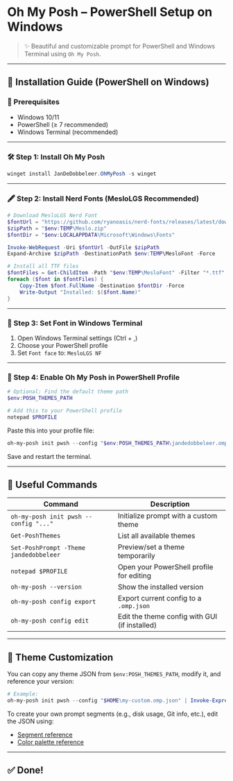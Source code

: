 # Oh My Posh – PowerShell Setup on Windows

> ✨ Beautiful and customizable prompt for PowerShell and Windows Terminal using `Oh My Posh`.

---

## 🚀 Installation Guide (PowerShell on Windows)

### 🧰 Prerequisites
- Windows 10/11
- PowerShell (≥ 7 recommended)
- Windows Terminal (recommended)

---

### 🛠 Step 1: Install Oh My Posh

```powershell
winget install JanDeDobbeleer.OhMyPosh -s winget
```

---

### 🖋 Step 2: Install Nerd Fonts (MesloLGS Recommended)

```powershell
# Download MesloLGS Nerd Font
$fontUrl = "https://github.com/ryanoasis/nerd-fonts/releases/latest/download/Meslo.zip"
$zipPath = "$env:TEMP\Meslo.zip"
$fontDir = "$env:LOCALAPPDATA\Microsoft\Windows\Fonts"

Invoke-WebRequest -Uri $fontUrl -OutFile $zipPath
Expand-Archive $zipPath -DestinationPath $env:TEMP\MesloFont -Force

# Install all TTF files
$fontFiles = Get-ChildItem -Path "$env:TEMP\MesloFont" -Filter "*.ttf" -Recurse
foreach ($font in $fontFiles) {
    Copy-Item $font.FullName -Destination $fontDir -Force
    Write-Output "Installed: $($font.Name)"
}
```

---

### 🎨 Step 3: Set Font in Windows Terminal

1. Open Windows Terminal settings (Ctrl + ,)
2. Choose your PowerShell profile
3. Set `Font face` to: `MesloLGS NF`

---

### 📜 Step 4: Enable Oh My Posh in PowerShell Profile

```powershell
# Optional: Find the default theme path
$env:POSH_THEMES_PATH

# Add this to your PowerShell profile
notepad $PROFILE
```

Paste this into your profile file:

```powershell
oh-my-posh init pwsh --config "$env:POSH_THEMES_PATH\jandedobbeleer.omp.json" | Invoke-Expression
```

Save and restart the terminal.

---

## 🧩 Useful Commands

| Command | Description |
|--------|-------------|
| `oh-my-posh init pwsh --config "..."` | Initialize prompt with a custom theme |
| `Get-PoshThemes` | List all available themes |
| `Set-PoshPrompt -Theme jandedobbeleer` | Preview/set a theme temporarily |
| `notepad $PROFILE` | Open your PowerShell profile for editing |
| `oh-my-posh --version` | Show the installed version |
| `oh-my-posh config export` | Export current config to a `.omp.json` |
| `oh-my-posh config edit` | Edit the theme config with GUI (if installed) |

---

## 🎨 Theme Customization

You can copy any theme JSON from `$env:POSH_THEMES_PATH`, modify it, and reference your version:

```powershell
# Example:
oh-my-posh init pwsh --config "$HOME\my-custom.omp.json" | Invoke-Expression
```

To create your own prompt segments (e.g., disk usage, Git info, etc.), edit the JSON using:
- [Segment reference](https://ohmyposh.dev/docs/segments/intro)
- [Color palette reference](https://ohmyposh.dev/docs/colors)

---

## ✅ Done!

